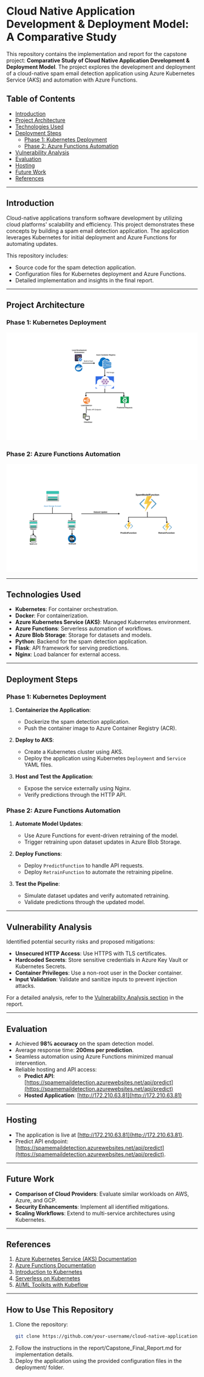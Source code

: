 # Cloud Native Application Development & Deployment Model: A Comparative Study

This repository contains the implementation and report for the capstone project: **Comparative Study of Cloud Native Application Development & Deployment Model**. The project explores the development and deployment of a cloud-native spam email detection application using Azure Kubernetes Service (AKS) and automation with Azure Functions.

## Table of Contents
- [Introduction](#introduction)
- [Project Architecture](#project-architecture)
- [Technologies Used](#technologies-used)
- [Deployment Steps](#deployment-steps)
  - [Phase 1: Kubernetes Deployment](#phase-1-kubernetes-deployment)
  - [Phase 2: Azure Functions Automation](#phase-2-azure-functions-automation)
- [Vulnerability Analysis](#vulnerability-analysis)
- [Evaluation](#evaluation)
- [Hosting](#hosting)
- [Future Work](#future-work)
- [References](#references)

---

## Introduction

Cloud-native applications transform software development by utilizing cloud platforms' scalability and efficiency. This project demonstrates these concepts by building a spam email detection application. The application leverages Kubernetes for initial deployment and Azure Functions for automating updates.

This repository includes:
- Source code for the spam detection application.
- Configuration files for Kubernetes deployment and Azure Functions.
- Detailed implementation and insights in the final report.

---

## Project Architecture

### Phase 1: Kubernetes Deployment
![Kubernetes Architecrure](https://github.com/Indrasena8/Masters_Capstone_Project/blob/main/Images/Phase1.png)

### Phase 2: Azure Functions Automation
![Azure Functions Architecture](https://github.com/Indrasena8/Masters_Capstone_Project/blob/main/Images/Phase2.png)

---

## Technologies Used

- **Kubernetes**: For container orchestration.
- **Docker**: For containerization.
- **Azure Kubernetes Service (AKS)**: Managed Kubernetes environment.
- **Azure Functions**: Serverless automation of workflows.
- **Azure Blob Storage**: Storage for datasets and models.
- **Python**: Backend for the spam detection application.
- **Flask**: API framework for serving predictions.
- **Nginx**: Load balancer for external access.

---

## Deployment Steps

### Phase 1: Kubernetes Deployment

1. **Containerize the Application**:
   - Dockerize the spam detection application.
   - Push the container image to Azure Container Registry (ACR).

2. **Deploy to AKS**:
   - Create a Kubernetes cluster using AKS.
   - Deploy the application using Kubernetes `Deployment` and `Service` YAML files.

3. **Host and Test the Application**:
   - Expose the service externally using Nginx.
   - Verify predictions through the HTTP API.

### Phase 2: Azure Functions Automation

1. **Automate Model Updates**:
   - Use Azure Functions for event-driven retraining of the model.
   - Trigger retraining upon dataset updates in Azure Blob Storage.

2. **Deploy Functions**:
   - Deploy `PredictFunction` to handle API requests.
   - Deploy `RetrainFunction` to automate the retraining pipeline.

3. **Test the Pipeline**:
   - Simulate dataset updates and verify automated retraining.
   - Validate predictions through the updated model.

---

## Vulnerability Analysis

Identified potential security risks and proposed mitigations:
- **Unsecured HTTP Access**: Use HTTPS with TLS certificates.
- **Hardcoded Secrets**: Store sensitive credentials in Azure Key Vault or Kubernetes Secrets.
- **Container Privileges**: Use a non-root user in the Docker container.
- **Input Validation**: Validate and sanitize inputs to prevent injection attacks.

For a detailed analysis, refer to the [Vulnerability Analysis section](report/Capstone_Final_Report.md#vulnerability-analysis) in the report.

---

## Evaluation

- Achieved **98% accuracy** on the spam detection model.
- Average response time: **200ms per prediction**.
- Seamless automation using Azure Functions minimized manual intervention.
- Reliable hosting and API access:
  - **Predict API**: [https://spamemaildetection.azurewebsites.net/api/predict](https://spamemaildetection.azurewebsites.net/api/predict)
  - **Hosted Application**: [http://172.210.63.81](http://172.210.63.81)

---

## Hosting

- The application is live at [http://172.210.63.81](http://172.210.63.81).
- Predict API endpoint: [https://spamemaildetection.azurewebsites.net/api/predict](https://spamemaildetection.azurewebsites.net/api/predict).

---

## Future Work

- **Comparison of Cloud Providers**: Evaluate similar workloads on AWS, Azure, and GCP.
- **Security Enhancements**: Implement all identified mitigations.
- **Scaling Workflows**: Extend to multi-service architectures using Kubernetes.

---

## References

1. [Azure Kubernetes Service (AKS) Documentation](https://learn.microsoft.com/en-us/azure/aks/)
2. [Azure Functions Documentation](https://learn.microsoft.com/en-us/azure/azure-functions/)
3. [Introduction to Kubernetes](https://trainingportal.linuxfoundation.org/learn/course/introduction-to-kubernetes)
4. [Serverless on Kubernetes](https://trainingportal.linuxfoundation.org/learn/course/introduction-to-serverless-on-kubernetes-lfs157)
5. [AI/ML Toolkits with Kubeflow](https://training.linuxfoundation.org/training/introduction-to-ai-ml-toolkits-with-kubeflow-lfs147)

---

## How to Use This Repository

1. Clone the repository:
   ```bash
   git clone https://github.com/your-username/cloud-native-application.git
2.	Follow the instructions in the report/Capstone_Final_Report.md for implementation details.
3.	Deploy the application using the provided configuration files in the deployment/ folder.
